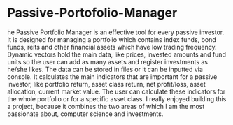 # Passive-Portofolio-Manager
he Passive Portfolio Manager is an effective tool for every passive investor. It is designed for managing a portfolio which contains index funds, bond funds, reits and other financial assets which have low trading frequency. Dynamic vectors hold the main data, like prices, invested amounts and fund units so the user can add as many assets and register investments as he/she likes. The data can be stored in files or it can be inputted via console. It calculates the main indicators that are important for a passive investor, like portfolio return, asset class return, net profit/loss, asset allocation, current market value. The user can calculate these indicators for the whole portfolio or for a specific asset class.  I really enjoyed building this a project, because it combines the two areas of which I am the most passionate about, computer science and investments. 
